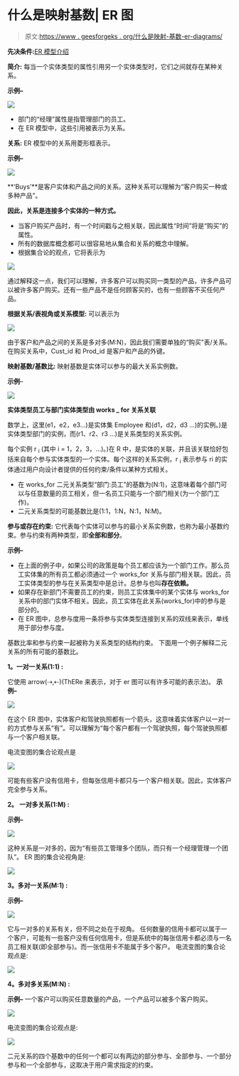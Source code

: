 # 什么是映射基数| ER 图

> 原文:[https://www . geesforgeks . org/什么是映射-基数-er-diagrams/](https://www.geeksforgeeks.org/what-is-mapping-cardinalities-er-diagrams/)

**先决条件:**[ER 模型介绍](https://www.geeksforgeeks.org/introduction-of-er-model/)

**简介:**
每当一个实体类型的属性引用另一个实体类型时，它们之间就存在某种关系。

**示例–**

![](img/ad91cacc84e6e35124cd3076dd2293ba.png)

*   部门的“经理”属性是指管理部门的员工。
*   在 ER 模型中，这些引用被表示为关系。

**关系:**
ER 模型中的关系用菱形框表示。

**示例–**

![](img/cec96369c4b32e3fb8dc8e82d00daf92.png)

**‘Buys’**是客户实体和产品之间的关系。这种关系可以理解为“客户购买一种或多种产品”。

**因此，关系是连接多个实体的一种方式。**

*   当客户购买产品时，有一个时间戳与之相关联，因此属性“时间”将是“购买”的属性。
*   所有的数据库概念都可以很容易地从集合和关系的概念中理解。
*   根据集合论的观点，它将表示为

![](img/f0f618a13ac90aadb3da0b6d3652c08e.png)

通过解释这一点，我们可以理解，许多客户可以购买同一类型的产品，许多产品可以被许多客户购买。还有一些产品不是任何顾客买的，也有一些顾客不买任何产品。

**根据关系/表视角或关系模型:**
可以表示为

![](img/521b742e6803a51c4f92842037da9e14.png)

由于客户和产品之间的关系是多对多(M:N)，因此我们需要单独的“购买”表/关系。
在购买关系中，Cust_id 和 Prod_id 是客户和产品的外键。

**映射基数/基数比:**
映射基数是实体可以参与的最大关系实例数。

**示例**–

![](img/f73a53d4a23c61a3365bdf60ab803dde.png)

**实体类型员工与部门实体类型由 works _ for 关系关联**

数学上，这里(e1，e2，e3…)是实体集 Employee 和(d1，d2，d3 …)的实例。)是实体类型部门的实例，而(r1、r2、r3 …)是关系类型的关系实例。

每个实例 r <sub>i</sub> (其中 i = 1，2，3，…)。)在 R 中，是实体的关联，并且该关联恰好包括来自每个参与实体类型的一个实体。每个这样的关系实例，r <sub>i</sub> 表示参与 ri 的实体通过用户向设计者提供的任何约束/条件以某种方式相关。

*   在 works_for 二元关系类型“部门:员工”的基数为(N:1)，这意味着每个部门可以与任意数量的员工相关，但一名员工只能与一个部门相关(为一个部门工作)。
*   二元关系类型的可能基数比是(1:1，1:N，N:1，N:M)。

**参与或存在约束:**
它代表每个实体可以参与的最小关系实例数，也称为最小基数约束。参与约束有两种类型，即**全部和部分**。

**示例–**

*   在上面的例子中，如果公司的政策是每个员工都应该为一个部门工作。那么员工实体集的所有员工都必须通过一个 works_for 关系与部门相关联。因此，员工实体类型的参与在关系类型中是总计。总参与也叫**存在依赖。**
*   如果存在新部门不需要员工的约束，则员工实体集中的某个实体与 works_for 关系中的部门实体不相关。因此，员工实体在此关系(works_for)中的参与是部分的。
*   在 ER 图中，总参与度用一条将参与实体类型连接到关系的双线来表示，单线用于部分参与度。

基数比率和参与约束一起被称为关系类型的结构约束。
下面用一个例子解释二元关系的所有可能的基数比。

**1。一对一关系(1:1) :**

它使用 arrow(⇢,⇠)(ThERe 来表示，对于 er 图可以有许多可能的表示法)。
**示例–**

![](img/0eab88fa09cf5ae6fcc10dea933e04fe.png)

在这个 ER 图中，实体客户和驾驶执照都有一个箭头，这意味着实体客户以一对一的方式参与关系“有”。可以理解为“每个客户都有一个驾驶执照，每个驾驶执照都与一个客户相关联。

电流变图的集合论观点是

![](img/3d45997d30f98eff02f54cb88c9df1f8.png)

可能有些客户没有信用卡，但每张信用卡都只与一个客户相关联。因此，实体客户完全参与关系。

**2。** **一对多关系(1:M) :**

**示例–**

![](img/9455643417667990c2dc5c2f052dd59e.png)

这种关系是一对多的，因为“有些员工管理多个团队，而只有一个经理管理一个团队”。
ER 图的集合论视角是:

![](img/baf9d0c204df5ca67db8dd2efe68a9a0.png)

**3。多对一关系(M:1) :**

**示例–**

![](img/549e1373178d706c6f92e27dc9cfda85.png)

它与一对多的关系有关，但不同之处在于视角。
任何数量的信用卡都可以属于一个客户，可能有一些客户没有任何信用卡，但是系统中的每张信用卡都必须与一名员工相关联(即全部参与)。而一张信用卡不能属于多个客户。
电流变图的集合论观点是:

![](img/7307c468f5311fbf956d99da5ab822c1.png)

**4。多对多关系(M:N) :**

**示例–**
一个客户可以购买任意数量的产品，一个产品可以被多个客户购买。

![](img/ffc5eefe0cbaaf7b0c6cc11a1ac9a6a6.png)

电流变图的集合论观点是:

![](img/f0f618a13ac90aadb3da0b6d3652c08e.png)

二元关系的四个基数中的任何一个都可以有两边的部分参与、全部参与、一个部分参与和一个全部参与，这取决于用户需求指定的约束。